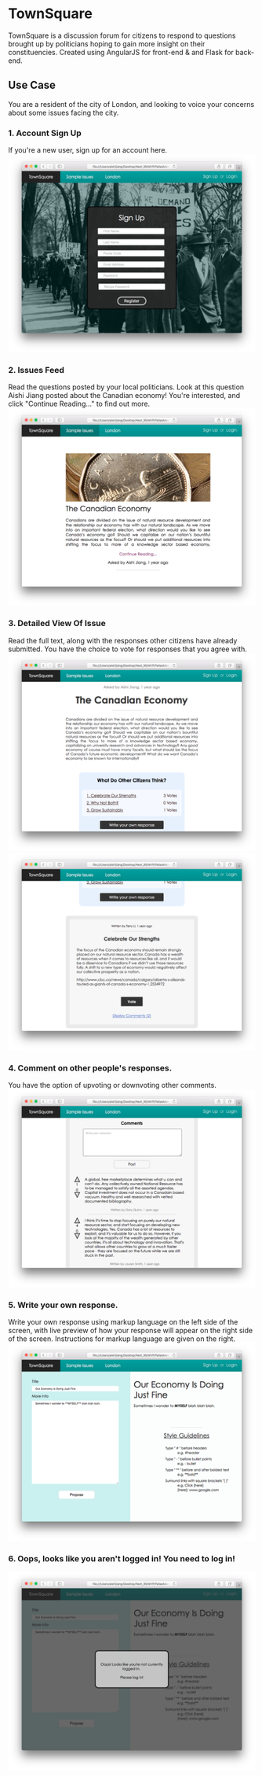 # TownSquare
TownSquare is a discussion forum for citizens to respond to questions brought up by politicians hoping to gain more insight on their constituencies.
Created using AngularJS for front-end & and Flask for back-end.

## Use Case
You are a resident of the city of London, and looking to voice your concerns about some issues facing the city.

###  1. Account Sign Up
If you're a new user, sign up for an account here.
![Alt text](/TownSquare_Screenshots/TownSq-1.png?raw=true "Optional Title")

###  2. Issues Feed
Read the questions posted by your local politicians. Look at this question Aishi Jiang posted about the Canadian economy! You're interested, and click "Continue Reading..." to find out more.
![Alt text](/TownSquare_Screenshots/TownSq2.png?raw=true "Optional Title")

###  3. Detailed View Of Issue
Read the full text, along with the responses other citizens have already submitted. You have the choice to vote for responses that you agree with.
![Alt text](/TownSquare_Screenshots/TownSq3.png?raw=true "Optional Title")
![Alt text](/TownSquare_Screenshots/TownSq4.png?raw=true "Optional Title")

###  4. Comment on other people's responses.
You have the option of upvoting or downvoting other comments.
![Alt text](/TownSquare_Screenshots/TownSq9.png?raw=true "Optional Title")

###  5. Write your own response.
Write your own response using markup language on the left side of the screen, with live preview of how your response will appear on the right side of the screen. Instructions for markup language are given on the right. 
![Alt text](/TownSquare_Screenshots/TownSq6.png?raw=true "Optional Title")

###  6. Oops, looks like you aren't logged in! You need to log in!
![Alt text](/TownSquare_Screenshots/TownSq7.png?raw=true "Optional Title")
